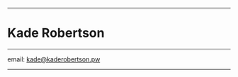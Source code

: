 ----------

# Kade Robertson

----------

email: [kade@kaderobertson.pw](mailto:kade@kaderobertson.pw)

----------
